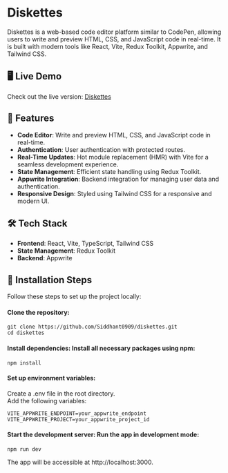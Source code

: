 # Diskettes

Diskettes is a web-based code editor platform similar to CodePen, allowing users to write and preview HTML, CSS, and JavaScript code in real-time. It is built with modern tools like React, Vite, Redux Toolkit, Appwrite, and Tailwind CSS.

## 🖥️ Live Demo
Check out the live version: [Diskettes](https://diskettes.vercel.app/)

## 🚀 Features

- **Code Editor**: Write and preview HTML, CSS, and JavaScript code in real-time.
- **Authentication**: User authentication with protected routes.
- **Real-Time Updates**: Hot module replacement (HMR) with Vite for a seamless development experience.
- **State Management**: Efficient state handling using Redux Toolkit.
- **Appwrite Integration**: Backend integration for managing user data and authentication.
- **Responsive Design**: Styled using Tailwind CSS for a responsive and modern UI.

## 🛠️ Tech Stack

- **Frontend**: React, Vite, TypeScript, Tailwind CSS
- **State Management**: Redux Toolkit
- **Backend**: Appwrite

## 🚧 Installation Steps

Follow these steps to set up the project locally:

#### Clone the repository:

```   
git clone https://github.com/Siddhant0909/diskettes.git
cd diskettes
```

#### Install dependencies: Install all necessary packages using npm:
```
npm install
```
#### Set up environment variables:

Create a .env file in the root directory.  
Add the following variables:
```  
VITE_APPWRITE_ENDPOINT=your_appwrite_endpoint
VITE_APPWRITE_PROJECT=your_appwrite_project_id
```
#### Start the development server: Run the app in development mode:
```
npm run dev
```
The app will be accessible at http://localhost:3000.
